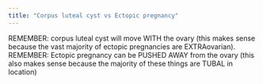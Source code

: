 ```yaml
---
title: "Corpus luteal cyst vs Ectopic pregnancy"
---
```

REMEMBER: corpus luteal cyst will move WITH the ovary (this makes sense because the vast majority of ectopic pregnancies are EXTRAovarian).
REMEMBER: Ectopic pregnancy can be PUSHED AWAY from the ovary (this also makes sense because the majority of these things are TUBAL in location)

